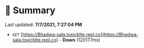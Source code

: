 # 📖 Summary
Last updated: **7/7/2021, 7:27:04 PM**

- `GET` [https://Bhadwa-sala.toxicblte.repl.co](https://Bhadwa-sala.toxicblte.repl.co) - **Down** (120177ms)
